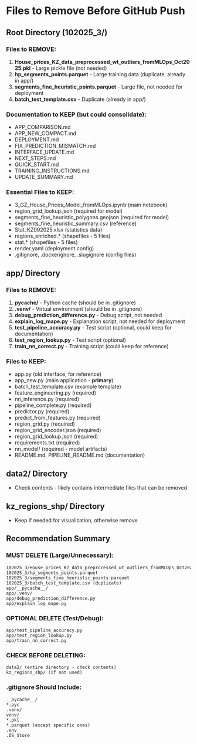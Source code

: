 # Files to Remove Before GitHub Push

## Root Directory (102025_3/)

### Files to REMOVE:
1. **House_prices_KZ_data_preprocessed_wt_outliers_fromMLOps_Oct2025.pkl** - Large pickle file (not needed)
2. **hp_segments_points.parquet** - Large training data (duplicate, already in app/)
3. **segments_fine_heuristic_points.parquet** - Large file, not needed for deployment
4. **batch_test_template.csv** - Duplicate (already in app/)

### Documentation to KEEP (but could consolidate):
- APP_COMPARISON.md
- APP_NEW_COMPACT.md
- DEPLOYMENT.md
- FIX_PREDICTION_MISMATCH.md
- INTERFACE_UPDATE.md
- NEXT_STEPS.md
- QUICK_START.md
- TRAINING_INSTRUCTIONS.md
- UPDATE_SUMMARY.md

### Essential Files to KEEP:
- 3_GZ_House_Prices_Model_fromMLOps.ipynb (main notebook)
- region_grid_lookup.json (required for model)
- segments_fine_heuristic_polygons.geojson (required for model)
- segments_fine_heuristic_summary.csv (reference)
- Stat_KZ092025.xlsx (statistics data)
- regions_enriched.* (shapefiles - 5 files)
- stat.* (shapefiles - 5 files)
- render.yaml (deployment config)
- .gitignore, .dockerignore, .slugignore (config files)

## app/ Directory

### Files to REMOVE:
1. **__pycache__/** - Python cache (should be in .gitignore)
2. **.venv/** - Virtual environment (should be in .gitignore)
3. **debug_prediction_difference.py** - Debug script, not needed
4. **explain_log_mape.py** - Explanation script, not needed for deployment
5. **test_pipeline_accuracy.py** - Test script (optional, could keep for documentation)
6. **test_region_lookup.py** - Test script (optional)
7. **train_nn_correct.py** - Training script (could keep for reference)

### Files to KEEP:
- app.py (old interface, for reference)
- app_new.py (main application - **primary**)
- batch_test_template.csv (example template)
- feature_engineering.py (required)
- nn_inference.py (required)
- pipeline_complete.py (required)
- predictor.py (required)
- predict_from_features.py (required)
- region_grid.py (required)
- region_grid_encoder.json (required)
- region_grid_lookup.json (required)
- requirements.txt (required)
- nn_model/ (required - model artifacts)
- README.md, PIPELINE_README.md (documentation)

## data2/ Directory
- Check contents - likely contains intermediate files that can be removed

## kz_regions_shp/ Directory
- Keep if needed for visualization, otherwise remove

## Recommendation Summary

### MUST DELETE (Large/Unnecessary):
```
102025_3/House_prices_KZ_data_preprocessed_wt_outliers_fromMLOps_Oct2025.pkl
102025_3/hp_segments_points.parquet
102025_3/segments_fine_heuristic_points.parquet
102025_3/batch_test_template.csv (duplicate)
app/__pycache__/
app/.venv/
app/debug_prediction_difference.py
app/explain_log_mape.py
```

### OPTIONAL DELETE (Test/Debug):
```
app/test_pipeline_accuracy.py
app/test_region_lookup.py
app/train_nn_correct.py
```

### CHECK BEFORE DELETING:
```
data2/ (entire directory - check contents)
kz_regions_shp/ (if not used)
```

### .gitignore Should Include:
```
__pycache__/
*.pyc
.venv/
venv/
*.pkl
*.parquet (except specific ones)
.env
.DS_Store
```

